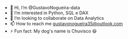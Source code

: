 - 👋 Hi, I’m @GustavoNogueira-data
- 👀 I’m interested in Python, SQL e DAX
- 💞️ I’m looking to collaborate on Data Analytics
- 📫 How to reach me gustavonogueira35@outlook.com
- ⚡ Fun fact: My dog's name is Chuvisco 😆

<!---
GustavoNogueira-data/GustavoNogueira-data is a ✨ special ✨ repository because its `README.md` (this file) appears on your GitHub profile.
You can click the Preview link to take a look at your changes.
--->
